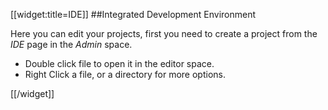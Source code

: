 [[widget:title=IDE]]
##Integrated Development Environment

Here you can edit your projects, first you need to create a project from the *IDE* page in the *Admin* space.

- Double click file to open it in the editor space.
- Right Click a file, or a directory for more options.

[[/widget]]



<link rel=StyleSheet href="/static/lfw/js/libs/jstree/themes/classic/style.css" type="text/css" />
<script language="javascript" src="/static/lfw/js/libs/jstree/jquery.hotkeys.js"/>
<script language="javascript" src="/static/lfw/js/libs/jstree/jquery.jstree.js"/>

<div id="editortabs">
    <ul>
    </ul>
</div>

<script language='javascript'>
$(document).ready(function(){
    $("#editortabs").tabs({tabTemplate: "<li><a href='#{href}'>#{label}</a> <span title='Save' style='cursor: pointer; display: inline-block' class='ui-icon ui-icon-note'>Save</span> <span title='Close' style='cursor: pointer; display: inline-block' class='ui-icon ui-icon-close'>Close</span></li>",
                           panelTemplate: "<div style='height: 600px'></div>"});
    
    $(document).lock("ide.ready");
});
    
</script>
